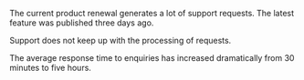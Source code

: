 The current product renewal generates a lot of support requests. The latest feature was published three days ago.

Support does not keep up with the processing of requests.

The average response time to enquiries has increased dramatically from 30 minutes to five hours.
